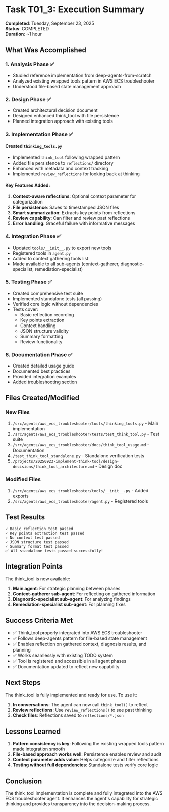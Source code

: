 # Task T01_3: Execution Summary

**Completed**: Tuesday, September 23, 2025  
**Status**: COMPLETED  
**Duration**: ~1 hour  

## What Was Accomplished

### 1. Analysis Phase ✅
- Studied reference implementation from deep-agents-from-scratch
- Analyzed existing wrapped tools pattern in AWS ECS troubleshooter
- Understood file-based state management approach

### 2. Design Phase ✅
- Created architectural decision document
- Designed enhanced think_tool with file persistence
- Planned integration approach with existing tools

### 3. Implementation Phase ✅

#### Created `thinking_tools.py`
- Implemented `think_tool` following wrapped pattern
- Added file persistence to `reflections/` directory
- Enhanced with metadata and context tracking
- Implemented `review_reflections` for looking back at thinking

#### Key Features Added:
1. **Context-aware reflections**: Optional context parameter for categorization
2. **File persistence**: Saves to timestamped JSON files
3. **Smart summarization**: Extracts key points from reflections
4. **Review capability**: Can filter and review past reflections
5. **Error handling**: Graceful failure with informative messages

### 4. Integration Phase ✅
- Updated `tools/__init__.py` to export new tools
- Registered tools in `agent.py`
- Added to context gathering tools list
- Made available to all sub-agents (context-gatherer, diagnostic-specialist, remediation-specialist)

### 5. Testing Phase ✅
- Created comprehensive test suite
- Implemented standalone tests (all passing)
- Verified core logic without dependencies
- Tests cover:
  - Basic reflection recording
  - Key points extraction
  - Context handling
  - JSON structure validity
  - Summary formatting
  - Review functionality

### 6. Documentation Phase ✅
- Created detailed usage guide
- Documented best practices
- Provided integration examples
- Added troubleshooting section

## Files Created/Modified

### New Files
1. `/src/agents/aws_ecs_troubleshooter/tools/thinking_tools.py` - Main implementation
2. `/src/agents/aws_ecs_troubleshooter/tests/test_think_tool.py` - Test suite
3. `/src/agents/aws_ecs_troubleshooter/docs/think_tool_usage.md` - Documentation
4. `/test_think_tool_standalone.py` - Standalone verification tests
5. `/projects/20250923-implement-think-tool/design-decisions/think_tool_architecture.md` - Design doc

### Modified Files
1. `/src/agents/aws_ecs_troubleshooter/tools/__init__.py` - Added exports
2. `/src/agents/aws_ecs_troubleshooter/agent.py` - Registered tools

## Test Results
```
✓ Basic reflection test passed
✓ Key points extraction test passed  
✓ No context test passed
✓ JSON structure test passed
✓ Summary format test passed
✅ All standalone tests passed successfully!
```

## Integration Points

The think_tool is now available:
1. **Main agent**: For strategic planning between phases
2. **Context-gatherer sub-agent**: For reflecting on gathered information
3. **Diagnostic-specialist sub-agent**: For analyzing findings
4. **Remediation-specialist sub-agent**: For planning fixes

## Success Criteria Met

- ✅ Think_tool properly integrated into AWS ECS troubleshooter
- ✅ Follows deep-agents pattern for file-based state management
- ✅ Enables reflection on gathered context, diagnosis results, and planning
- ✅ Works seamlessly with existing TODO system
- ✅ Tool is registered and accessible in all agent phases
- ✅ Documentation updated to reflect new capability

## Next Steps

The think_tool is fully implemented and ready for use. To use it:

1. **In conversations**: The agent can now call `think_tool()` to reflect
2. **Review reflections**: Use `review_reflections()` to see past thinking
3. **Check files**: Reflections saved to `reflections/*.json`

## Lessons Learned

1. **Pattern consistency is key**: Following the existing wrapped tools pattern made integration smooth
2. **File-based approach works well**: Persistence enables review and audit
3. **Context parameter adds value**: Helps categorize and filter reflections
4. **Testing without full dependencies**: Standalone tests verify core logic

## Conclusion

The think_tool implementation is complete and fully integrated into the AWS ECS troubleshooter agent. It enhances the agent's capability for strategic thinking and provides transparency into the decision-making process.
